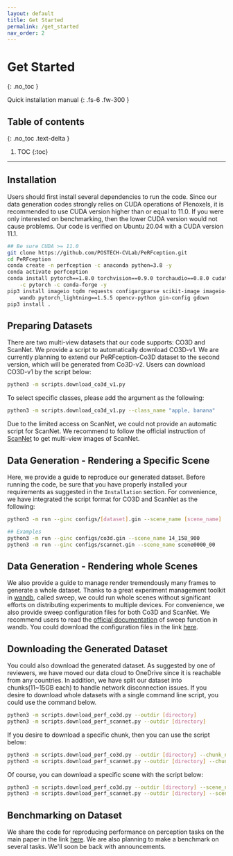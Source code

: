 ```yaml
---
layout: default
title: Get Started
permalink: /get_started
nav_order: 2
---
```


# Get Started
{: .no_toc }

Quick installation manual
{: .fs-6 .fw-300 }

## Table of contents
{: .no_toc .text-delta }

1. TOC
{:toc}

---

## Installation

Users should first install several dependencies to run the code. Since our data generation codes strongly relies on CUDA operations of Plenoxels, it is recommended to use CUDA version higher than or equal to 11.0. If you were only interested on benchmarking, then the lower CUDA version would not cause problems. Our code is verified on Ubuntu 20.04 with a CUDA version 11.1. 

```bash
## Be sure CUDA >= 11.0
git clone https://github.com/POSTECH-CVLab/PeRFception.git
cd PeRFception
conda create -n perfception -c anaconda python=3.8 -y
conda activate perfception
conda install pytorch==1.8.0 torchvision==0.9.0 torchaudio==0.8.0 cudatoolkit=11.1 \
    -c pytorch -c conda-forge -y
pip3 install imageio tqdm requests configargparse scikit-image imageio-ffmpeg piqa \
    wandb pytorch_lightning==1.5.5 opencv-python gin-config gdown
pip3 install .
```

## Preparing Datasets
There are two multi-view datasets that our code supports: CO3D and ScanNet. We provide a script to automatically download CO3D-v1. We are currently planning to extend our PeRFception-Co3D dataset to the second version, which will be generated from Co3D-v2. Users can download CO3D-v1 by the script below:
```bash
python3 -m scripts.download_co3d_v1.py
```

To select specific classes, please add the argument as the following:
```bash
python3 -m scripts.download_co3d_v1.py --class_name "apple, banana"
```

Due to the limited access on ScanNet, we could not provide an automatic script for ScanNet. We recommend to follow the official instruction of [ScanNet](http://www.scan-net.org/) to get multi-view images of ScanNet. 

## Data Generation - Rendering a Specific Scene

Here, we provide a guide to reproduce our generated dataset. Before running the code, be sure that you have properly installed your requirements as suggested in the `Installation` section. For convenience, we have integrated the script format for CO3D and ScanNet as the following:

```bash
python3 -m run --ginc configs/[dataset].gin --scene_name [scene_name]

## Examples
python3 -m run --ginc configs/co3d.gin --scene_name 14_158_900
python3 -m run --ginc configs/scannet.gin --scene_name scene0000_00

```

## Data Generation - Rendering whole Scenes

We also provide a guide to manage render tremendously many frames to generate a whole dataset. Thanks to a great experiment management toolkit in [wandb](https://wandb.ai/site), called sweep, we could run whole scenes without significant efforts on distributing experiments to multiple devices. For convenience, we also provide sweep configuration files for both Co3D and ScanNet. We recommend users to read the [official documentation](https://docs.wandb.ai/guides/sweeps) of sweep function in wandb. You could download the configuration files in the link [here](). 

## Downloading the Generated Dataset

You could also download the generated dataset. As suggested by one of reviewers, we have moved our data cloud to OneDrive since it is reachable from any countries. In addition, we have split our dataset into chunks(11~15GB each) to handle network disconnection issues. If you desire to download whole datasets with a single command line script, you could use the command below.

```bash
python3 -m scripts.download_perf_co3d.py --outdir [directory]
python3 -m scripts.download_perf_scannet.py --outdir [directory]
```

If you desire to download a specific chunk, then you can use the script below:

```bash
python3 -m scripts.download_perf_co3d.py --outdir [directory] --chunk_number 00
python3 -m scripts.download_perf_scannet.py --outdir [directory] --chunk_number 00
```

Of course, you can download a specific scene with the script below:
```bash
python3 -m scripts.download_perf_co3d.py --outdir [directory] --scene_name 14_158_900
python3 -m scripts.download_perf_scannet.py --outdir [directory] --scene_name scene0000_00
```

## Benchmarking on Dataset

We share the code for reproducing performance on perception tasks on the main paper in the link [here](TBD). We are also planning to make a benchmark on several tasks. We'll soon be back with announcements.